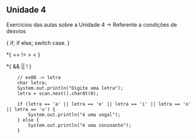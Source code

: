 ## Unidade 4

Exercicios das aulas sobre a Unidade 4 -> Referente a condições de desvios

{
    if;
    if else;
    switch case.
}

*{
    ==
    !=
    >
    <
}

*{
    &&
    ||
    !
}

        // ex08 -> letra
        char letra;
        System.out.println("Digite uma letra");
        letra = scan.next().charAt(0);

        if (letra == 'a' || letra == 'e' || letra == 'i' || letra == 'o' || letra == 'u') {
            System.out.println("é uma vogal");
        } else {
            System.out.println("é uma consoante");
        }

